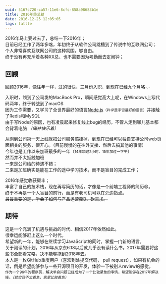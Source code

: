 ```yaml
---
uuid: 5167c720-ca57-11e6-8cfc-858a98683b1e
title: 2016年终总结
date: 2016-12-25 12:05:05
tags: tattle
---
```

2016年马上要过去了，总结一下2016年；  
目前已经工作了两年多咯，年初终于从软件公司跳槽到了传说中的互联网公司；  
个人非常喜欢互联网公司的这种氛围，够自由。  
终于没有再充斥着各种XX总、也不需要因为考勤而去定闹钟；  

<!-- more --> 

## 回顾

回顾2016年，像往年一样，过的很快，三月份入职，到现在已经九个月咯-.-  

入职时，领到了公司发的MacBook Pro，瞬间感觉高大上呢，在Windows上写代码两年，终于转战到了macOS  
因为工作需要，又学习了全世界最好的语言[Node.js](https://nodejs.org)<small>（PHP是宇宙最好的语言）</small>并接触了Redis和MySQL  
由于写Node的原因，也有凌晨起来修复线上bug的经历，不管人走到哪儿基本都会背着电脑 *（痛并快乐着）*  

从刚到公司第一天上线就把公司服务搞挂掉，到现在已经可以独自支持公司web页面相关的服务，很开心。（目前慢慢的在往外交接、然后去搞其他的事情）  
今年也是工作以来加班最多的一年（<small>14年加过2小时、15年加过一下午</small>）  
然而并不太抵触加班  
一来是公司给的待遇不错；  
二来是加班确实是能在工作的途中学习技术，而不是盲目的完成工作；  

2016年感觉收获颇丰；  
丰富了自己的技术栈，现在再写简历的话，才像是一个前端工程师的简历😄。    
终于不再是一个人盲目的前行，而是有老司机可以在旁边指点。  
<del>最最重要的是，学会了如何与产品运营撕B、砍需求。</del>

## 期待

这是一个充满了机遇与挑战的时代、相信2017年依然如此。  
很幸运能够赶上这么一个时代。   
希望新的一年，能够在继续学习JavaScript的同时，掌握一门新的语言。  
关于阅读的计划，2016年从京东6.18以后就几乎没有读什么书，2017年需要将这些书全部看完咯，决不能够拖到2018年去。  
本人是一枚GitHub重度用户（喜欢到处提交代码， pull request），如果有机会的话，倒是希望能够参与一些开源项目的开发，体验一下被别人review的感觉。  
<small>作为一个96年的程序员，解决单身问题已经成为了一个比较紧急的事情，希望能够在2017年解决掉。*（其实我不太着急，家里比较着急）*</small>
